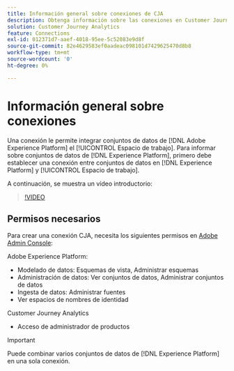 ```yaml
---
title: Información general sobre conexiones de CJA
description: Obtenga información sobre las conexiones en Customer Journey Analytics.
solution: Customer Journey Analytics
feature: Connections
exl-id: 012371d7-aaef-4018-95ee-5c52083e9d8f
source-git-commit: 82e4629583ef0aadeac098101d7429625470d8b8
workflow-type: tm+mt
source-wordcount: '0'
ht-degree: 0%

---
```


# Información general sobre conexiones

Una conexión le permite integrar conjuntos de datos de [!DNL Adobe Experience Platform] el [!UICONTROL Espacio de trabajo]. Para informar sobre conjuntos de datos de [!DNL Experience Platform], primero debe establecer una conexión entre conjuntos de datos en [!DNL Experience Platform] y [!UICONTROL Espacio de trabajo].

A continuación, se muestra un vídeo introductorio:

>[!VIDEO](https://video.tv.adobe.com/v/35111/?quality=12&learn=on)

## Permisos necesarios

Para crear una conexión CJA, necesita los siguientes permisos en [Adobe Admin Console](https://helpx.adobe.com/es/enterprise/admin-guide.html/enterprise/using/manage-permissions-and-roles.ug.html):

Adobe Experience Platform:
* Modelado de datos: Esquemas de vista, Administrar esquemas
* Administración de datos: Ver conjuntos de datos, Administrar conjuntos de datos
* Ingesta de datos: Administrar fuentes
* Ver espacios de nombres de identidad

Customer Journey Analytics
* Acceso de administrador de productos

>[!IMPORTANT]
>
>Puede combinar varios conjuntos de datos de [!DNL Experience Platform] en una sola conexión.
